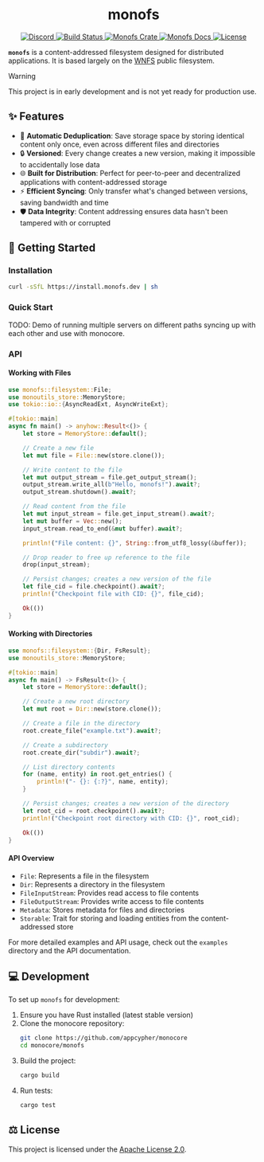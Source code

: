 <div align="center">
  <h1 align="center">monofs</h1>

  <p>
    <a href="https://discord.gg/T95Y3XnEAK">
      <img src="https://img.shields.io/static/v1?label=Discord&message=join%20us!&color=mediumslateblue&logo=discord&logoColor=white" alt="Discord">
    </a>
    <a href="https://github.com/appcypher/monocore/actions?query=">
      <img src="https://github.com/appcypher/monocore/actions/workflows/tests_and_checks.yml/badge.svg" alt="Build Status">
    </a>
    <a href="https://crates.io/crates/monofs">
      <img src="https://img.shields.io/crates/v/monofs?label=crates&logo=rust" alt="Monofs Crate">
    </a>
    <a href="https://docs.rs/monofs">
      <img src="https://img.shields.io/static/v1?label=Docs&message=docs.rs&color=blue&logo=docs.rs" alt="Monofs Docs">
    </a>
    <a href="https://github.com/appcypher/monocore/blob/main/LICENSE">
      <img src="https://img.shields.io/badge/License-Apache%202.0-blue.svg?logo=apache&logoColor=white" alt="License">
    </a>
  </p>
</div>

**`monofs`** is a content-addressed filesystem designed for distributed applications. It is based largely on the [WNFS](https://github.com/wnfs-wg/rs-wnfs) public filesystem.

> [!WARNING]
> This project is in early development and is not yet ready for production use.

##

## ✨ Features

- 🔄 **Automatic Deduplication**: Save storage space by storing identical content only once, even across different files and directories
- 🔒 **Versioned**: Every change creates a new version, making it impossible to accidentally lose data
- 🌐 **Built for Distribution**: Perfect for peer-to-peer and decentralized applications with content-addressed storage
- ⚡ **Efficient Syncing**: Only transfer what's changed between versions, saving bandwidth and time
- 🛡️ **Data Integrity**: Content addressing ensures data hasn't been tampered with or corrupted

## 🚀 Getting Started

### Installation

```sh
curl -sSfL https://install.monofs.dev | sh
```

### Quick Start

TODO: Demo of running multiple servers on different paths syncing up with each other and use with monocore.

### API

#### Working with Files

```rust
use monofs::filesystem::File;
use monoutils_store::MemoryStore;
use tokio::io::{AsyncReadExt, AsyncWriteExt};

#[tokio::main]
async fn main() -> anyhow::Result<()> {
    let store = MemoryStore::default();

    // Create a new file
    let mut file = File::new(store.clone());

    // Write content to the file
    let mut output_stream = file.get_output_stream();
    output_stream.write_all(b"Hello, monofs!").await?;
    output_stream.shutdown().await?;

    // Read content from the file
    let mut input_stream = file.get_input_stream().await?;
    let mut buffer = Vec::new();
    input_stream.read_to_end(&mut buffer).await?;

    println!("File content: {}", String::from_utf8_lossy(&buffer));

    // Drop reader to free up reference to the file
    drop(input_stream);

    // Persist changes; creates a new version of the file
    let file_cid = file.checkpoint().await?;
    println!("Checkpoint file with CID: {}", file_cid);

    Ok(())
}
```

#### Working with Directories

```rust
use monofs::filesystem::{Dir, FsResult};
use monoutils_store::MemoryStore;

#[tokio::main]
async fn main() -> FsResult<()> {
    let store = MemoryStore::default();

    // Create a new root directory
    let mut root = Dir::new(store.clone());

    // Create a file in the directory
    root.create_file("example.txt").await?;

    // Create a subdirectory
    root.create_dir("subdir").await?;

    // List directory contents
    for (name, entity) in root.get_entries() {
        println!("- {}: {:?}", name, entity);
    }

    // Persist changes; creates a new version of the directory
    let root_cid = root.checkpoint().await?;
    println!("Checkpoint root directory with CID: {}", root_cid);

    Ok(())
}
```

#### API Overview

- `File`: Represents a file in the filesystem
- `Dir`: Represents a directory in the filesystem
- `FileInputStream`: Provides read access to file contents
- `FileOutputStream`: Provides write access to file contents
- `Metadata`: Stores metadata for files and directories
- `Storable`: Trait for storing and loading entities from the content-addressed store

For more detailed examples and API usage, check out the `examples` directory and the API documentation.

## 💻 Development

To set up `monofs` for development:

1. Ensure you have Rust installed (latest stable version)
2. Clone the monocore repository:
   ```sh
   git clone https://github.com/appcypher/monocore
   cd monocore/monofs
   ```
3. Build the project:
   ```sh
   cargo build
   ```
4. Run tests:
   ```sh
   cargo test
   ```

## ⚖️ License

This project is licensed under the [Apache License 2.0](../LICENSE).
